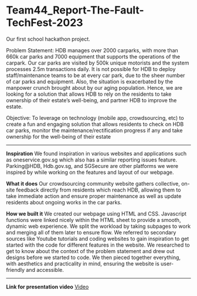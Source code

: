# Team44_Report-The-Fault-TechFest-2023
Our first school hackathon project.

Problem Statement:
HDB manages over 2000 carparks, with more than 660k car parks and 7000 equipment that supports the operations of the carpark. Our car parks are visited by 500k unique motorists and the system processes 2.5m transactions daily. It is not possible for HDB to deploy staff/maintenance teams to be at every car park, due to the sheer number of car parks and equipment. Also, the situation is exacerbated by the manpower crunch brought about by our aging population. Hence, we are looking for a solution that allows HDB to rely on the residents to take ownership of their estate’s well-being, and partner HDB to improve the estate.

Objective: To leverage on technology (mobile app, crowdsourcing, etc) to create a fun and engaging solution that allows residents to check on HDB car parks, monitor the maintenance/rectification progress if any and take ownership for the well-being of their estate

----

**Inspiration**
We found inspiration in various websites and applications such as oneservice.gov.sg which also has a similar reporting issues feature. Parking@HDB, Hdb.gov.sg, and SGSecure are other platforms we were inspired by while working on the features and layout of our webpage.

**What it does**
Our crowdsourcing community website gathers collective, on-site feedback directly from residents which reach HDB, allowing them to take immediate action and ensure proper maintenance as well as update residents about ongoing works in the car parks.

**How we built it**
We created our webpage using HTML and CSS. Javascript functions were linked nicely within the HTML sheet to provide a smooth, dynamic web experience. We split the workload by taking subpages to work and merging all of them later to ensure flow. We referred to secondary sources like Youtube tutorials and coding websites to gain inspiration to get started with the code for different features in the website. We researched to get to know about the context of the problem statement and drew out designs before we started to code. We then pieced together everything, with aesthetics and practicality in mind, ensuring the website is user-friendly and accessible.

----
**Link for presentation video**
[Video](https://www.youtube.com/watch?v=Ez_tIBmDIME)

